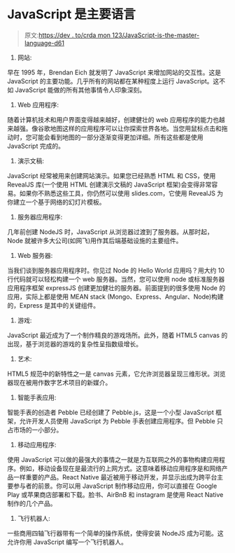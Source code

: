 # JavaScript 是主要语言

> 原文:[https://dev . to/crda mon 123/JavaScript-is-the-master-language-d61](https://dev.to/crdamon123/javascript-is-the-master-language-d61)

1.  网站:

早在 1995 年，Brendan Eich 就发明了 JavaScript 来增加网站的交互性。这是 JavaScript 的主要功能。几乎所有的网站都在某种程度上运行 JavaScript。这不如 JavaScript 能做的所有其他事情令人印象深刻。

1.  Web 应用程序:

随着计算机技术和用户界面变得越来越好，创建健壮的 web 应用程序的能力也越来越强。像谷歌地图这样的应用程序可以让你探索世界各地。当您用鼠标点击和拖动时，您可能会看到地图的一部分逐渐变得更加详细。所有这些都是使用 JavaScript 完成的。

1.  演示文稿:

JavaScript 经常被用来创建网站演示。如果您已经熟悉 HTML 和 CSS，使用 RevealJS 库(一个使用 HTML 创建演示文稿的 JavaScript 框架)会变得非常容易。如果你不熟悉这些工具，你仍然可以使用 slides.com，它使用 RevealJS 为你建立一个基于网络的幻灯片模板。

1.  服务器应用程序:

几年前创建 NodeJS 时，JavaScript 从浏览器过渡到了服务器。从那时起，Node 就被许多大公司(如网飞)用作其后端基础设施的主要组件。

1.  Web 服务器:

当我们谈到服务器应用程序时。你见过 Node 的 Hello World 应用吗？用大约 10 行代码就可以轻松构建一个 web 服务器。当然，您可以使用 node 或标准服务器应用程序框架 expressJS 创建更加健壮的服务器。前面提到的很多使用 Node 的应用，实际上都是使用 MEAN stack (Mongo、Express、Angular、Node)构建的，Express 是其中的关键组件。

1.  游戏:

JavaScript 最近成为了一个制作精良的游戏场所。此外，随着 HTML5 canvas 的出现，基于浏览器的游戏的复杂性呈指数级增长。

1.  艺术:

HTML5 规范中的新特性之一是 canvas 元素，它允许浏览器呈现三维形状。浏览器现在被用作数字艺术项目的新媒介。

1.  智能手表应用:

智能手表的创造者 Pebble 已经创建了 Pebble.js，这是一个小型 JavaScript 框架，允许开发人员使用 JavaScript 为 Pebble 手表创建应用程序。但 Pebble 只占市场的一小部分。

1.  移动应用程序:

使用 JavaScript 可以做的最强大的事情之一就是为互联网之外的事物构建应用程序。例如，移动设备现在是最流行的上网方式。这意味着移动应用程序是和网络产品一样重要的产品。React Native 最近被用于移动开发，并显示出成为跨平台主要参与者的前景。你可以用 JavaScript 制作移动应用，你可以直接在 Google Play 或苹果商店部署和下载。脸书、AirBnB 和 instagram 是使用 React Native 制作的几个产品。

1.  飞行机器人:

一些商用四轴飞行器带有一个简单的操作系统，使得安装 NodeJS 成为可能。这允许你用 JavaScript 编写一个飞行机器人。
